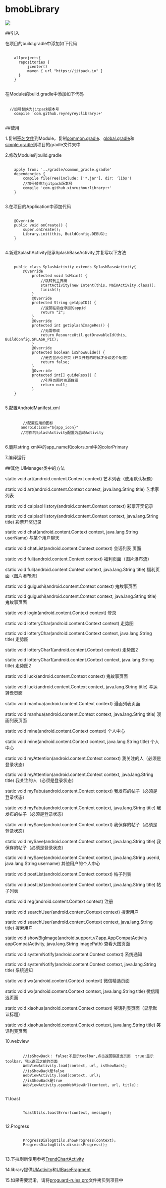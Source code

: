 # bmobLibrary
[![](https://jitpack.io/v/reyreyrey/library.svg)](https://jitpack.io/#reyreyrey/library)
</br>

##引入
<p>在项目的build.gradle中添加如下代码</p>
<pre>
  <code>
    allprojects{
      repositories {
          jcenter()
          maven { url "https://jitpack.io" }
      }
    }
  </code>
</pre>

<p>在Module的build.gradle中添加如下代码</p>
<pre>
  <code>
  //加号替换为jitpack版本号
    compile 'com.github.reyreyrey:library:+'
  </code>
</pre>

##使用
<p>
	1.复制<a href="https://github.com/reyreyrey/library/blob/master/keys/"
		title="">签名文件</a>到Module，复制<a
		href="https://github.com/reyreyrey/library/blob/master/gradle/common_gradle.gradle"
		title="">common.gradle</a>、<a
		href="https://github.com/reyreyrey/library/blob/master/gradle/global.gradle"
		title="">global.gradle</a>和<a
		href="https://github.com/reyreyrey/library/blob/master/gradle/simple.gradle"
		title="">simple.gradle</a>到项目的gradle文件夹中
</p>
<p>2.修改Module的build.gradle</p>
<pre>
  <code>
    apply from: '../gradle/common_gradle.gradle'
    dependencies {
        compile fileTree(include: ['*.jar'], dir: 'libs')
        //加号替换为jitpack版本号
        compile 'com.github.xinruzhou:library:+'
    }
  </code>
</pre>
<p>3.在项目的Application中添加代码</p>
<pre>
  <code>
    @Override
    public void onCreate() {
        super.onCreate();
        Library.init(this, BuildConfig.DEBUG);
    }
  </code>
</pre>
<p>4.新建SplashActivity继承SplashBaseActivity,并复写以下方法</p>
<pre>
  <code>
    public class SplashActivity extends SplashBaseActivity{
        @Override
            protected void toMain() {
                //跳转到主界面
                startActivity(new Intent(this, MainActivity.class));
                finish();
            }
            @Override
            protected String getAppID() {
                //返回在后台添加的appid
                return "2";
            }
            @Override
            protected int getSplashImageRes() {
                //无需修改
                return ResourceUtil.getDrawableId(this, BuildConfig.SPLASH_PIC);
            }
            @Override
            protected boolean isShowGuide() {
                //是否显示引导页（开关开启的时候才会读这个配置）
                return false;
            }
            @Override
            protected int[] guideRess() {
                //引导页图片资源数组
                return null;
            }
    }
  </code>
</pre>
<p>5.配置AndroidManifest.xml</p>
<pre>
  <code>
        //配置应用的图标
       android:icon="${app_icon}"
       //将你的SplashActivity配置为启动Activity
  </code>
</pre>
<p>6.删除string.xml中的app_name和colors.xml中的colorPrimary</p>
<p>7.编译运行</p>

##其他
UIManager类中的方法
<p>static void	art(android.content.Context context)
艺术列表（使用默认标题）</p>
<p>static void	art(android.content.Context context, java.lang.String title)
艺术家列表</p>
<p>static void	caipiaoHistory(android.content.Context context)
彩票开奖记录</p>
<p>static void	caipiaoHistory(android.content.Context context, java.lang.String title)
彩票开奖记录</p>
<p>static void	chat(android.content.Context context, java.lang.String userName)
与某个用户聊天</p>
<p>static void	chatList(android.content.Context context)
会话列表 页面</p>
<p>static void	fuli(android.content.Context context)
福利页面（图片瀑布流）</p>
<p>static void	fuli(android.content.Context context, java.lang.String title)
福利页面（图片瀑布流）</p>
<p>static void	guigushi(android.content.Context context)
鬼故事页面</p>
<p>static void	guigushi(android.content.Context context, java.lang.String title)
鬼故事页面</p>
<p>static void	login(android.content.Context context)
登录</p>
<p>static void	lotteryChar(android.content.Context context)
走势图</p>
<p>static void	lotteryChar(android.content.Context context, java.lang.String title)
走势图</p>
<p>static void	lotteryChar1(android.content.Context context)
走势图2</p>
<p>static void	lotteryChar1(android.content.Context context, java.lang.String title)
走势图2</p>
<p>static void	luck(android.content.Context context)
鬼故事页面</p>
<p>static void	luck(android.content.Context context, java.lang.String title)
幸运转盘页面</p>
<p>static void	manhua(android.content.Context context)
漫画列表页面</p>
<p>static void	manhua(android.content.Context context, java.lang.String title)
漫画列表页面</p>
<p>static void	mine(android.content.Context context)
个人中心</p>
<p>static void	mine(android.content.Context context, java.lang.String title)
个人中心</p>
<p>static void	myAttention(android.content.Context context)
我关注的人（必须是登录状态）</p>
<p>static void	myAttention(android.content.Context context, java.lang.String title)
我关注的人（必须是登录状态）</p>
<p>static void	myFabu(android.content.Context context)
我发布的帖子（必须是登录状态）</p>
<p>static void	myFabu(android.content.Context context, java.lang.String title)
我发布的帖子（必须是登录状态）</p>
<p>static void	mySave(android.content.Context context)
我保存的帖子（必须是登录状态）</p>
<p>static void	mySave(android.content.Context context, java.lang.String title)
我保存的帖子（必须是登录状态）</p>
<p>static void	mySave(android.content.Context context, java.lang.String userid, java.lang.String username)
其他用户的个人中心</p>
<p>static void	postList(android.content.Context context)
帖子列表</p>
<p>static void	postList(android.content.Context context, java.lang.String title)
帖子列表</p>
<p>static void	reg(android.content.Context context)
注册</p>
<p>static void	searchUser(android.content.Context context)
搜索用户</p>
<p>static void	searchUser(android.content.Context context, java.lang.String title)
搜索用户</p>
<p>static void	showBigImage(android.support.v7.app.AppCompatActivity appCompatActivity, java.lang.String imagePath)
查看大图页面</p>
<p>static void	systemNotify(android.content.Context context)
系统通知</p>
<p>static void	systemNotify(android.content.Context context, java.lang.String title)
系统通知</p>
<p>static void	wx(android.content.Context context)
微信精选页面</p>
<p>static void	wx(android.content.Context context, java.lang.String title)
微信精选页面</p>
<p>static void	xiaohua(android.content.Context context)
笑话列表页面（显示默认标题）</p>
<p>static void	xiaohua(android.content.Context context, java.lang.String title)
笑话列表页面</p>

<p>10.webview</p>
<pre>
    <code>
        //isShowBack： false:不显示toolbar,点击返回键退出页面  true:显示toolbar，可以返回之前的页面
        WebViewActivity.load(context, url, isShowBack);
        //isShowBack是false
        WebViewActivity.load(context, url);
        //isShowBack是true
        WebViewActivity.openWebViewUrl(context, url, title);
   </code>
</pre>
<p>11.toast</P>
<pre>
     <code>
        ToastUtils.toastError(context, message);
    </code>
</pre>
<p>12.Progress</P>
<pre>
    <code>
        ProgressDialogUtils.showProgress(context);
        ProgressDialogUtils.dismissProgress();
    </code>
</pre>

<p>
    13.下拉刷新使用参考<a
		href="https://github.com/reyreyrey/library/blob/master/app/src/main/java/com/android/bmoblibrary/ui/TrendChartActivity.java"
		title="TrendChartActivity">TrendChartActivity</a>
</P>
<p>
	14.library提供<a
		href="https://github.com/reyreyrey/library/blob/master/app/src/main/java/com/android/bmoblibrary/base/UIActivity.java"
		title="UIActivity">UIActivity</a>和<a
		href="https://github.com/reyreyrey/library/blob/master/app/src/main/java/com/android/bmoblibrary/base/UIBaseFragment.java"
		title="UIBaseFragment">UIBaseFragment</a>
</p>
<p>
	15.如果需要混淆，请将<a
		href="https://github.com/reyreyrey/library/blob/master/app/proguard-rules.pro"
		title="proguard-rules.pro">proguard-rules.pro</a>文件拷贝到项目中
</p>